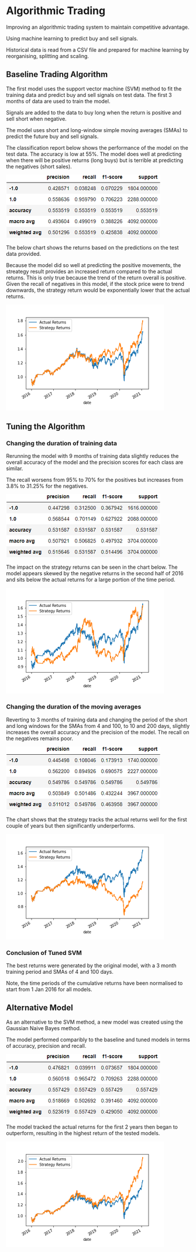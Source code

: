 # Algorithmic Trading

Improving an algorithmic trading system to maintain competitive advantage.

Using machine learning to predict buy and sell signals.

Historical data is read from a CSV file and prepared for machine learning by reorganising, splitting and scaling. 

## Baseline Trading Algorithm

The first model uses the support vector machine (SVM) method to fit the training data and predict buy and sell signals on test data. The first 3 months of data are used to train the model.

Signals are added to the data to buy long when the return is positive and sell short when negative.

The model uses short and long-window simple moving averages (SMAs) to predict the future buy and sell signals. 

The classification report below shows the performance of the model on the test data. The accuracy is low at 55%. The model does well at predicting when there will be positive returns (long buys) but is terrible at predicting the negatives (short sales).

![classification](./Starter_Code/classification_report.png)

The below chart shows the returns based on the predictions on the test data provided. 

Because the model did so well at predicting the positive movements, the streategy result provides an increased return compared to the actual returns. This is only true because the trend of the return overall is positive. Given the recall of negatives in this model, if the stock price were to trend downwards, the strategy return would be exponentially lower that the actual returns.

![baseline](./Starter_Code/returns.png)


## Tuning the Algorithm
### Changing the duration of training data

Rerunning the model with 9 months of training data slightly reduces the overall accuracy of the model and the precision scores for each class are similar.

The recall worsens from 95% to 70% for the positives but increases from 3.8% to 31.25% for the negatives.

![classification tuned](./Starter_Code/classification_report_tuned.png)

The impact on the strategy returns can be seen in the chart below. The model appears skewed by the negative returns in the second half of 2016 and sits below the actual returns for a large portion of the time period. 

![baseline tuned](./Starter_Code/tuned_returns.png)

### Changing the duration of the moving averages
Reverting to 3 months of training data and changing the period of the short and long windows for the SMAs from 4 and 100, to 10 and 200 days, slightly increases the overall accuracy and the precision of the model. The recall on the negatives remains poor.

![classification tuned sma](./Starter_Code/classification_report_tuned_sma.png)

The chart shows that the strategy tracks the actual returns well for the first couple of years but then significantly underperforms.

![baseline tuned sma](./Starter_Code/tuned_returns_sma.png)

### Conclusion of Tuned SVM

The best returns were generated by the original model, with a 3 month training period and SMAs of 4 and 100 days.

Note, the time periods of the cumulative returns have been normalised to start from 1 Jan 2016 for all models.


## Alternative Model

As an alternative to the SVM method, a new model was created using the Gaussian Naive Bayes method.

The model performed comparibly to the baseline and tuned models in terms of accuracy, precision and recall.

![classification alt](./Starter_Code/classification_report_gnb.png)

The model tracked the actual returns for the first 2 years then began to outperform, resulting in the highest return of the tested models.

![GNB Returns](./Starter_Code/gnb_returns.png)